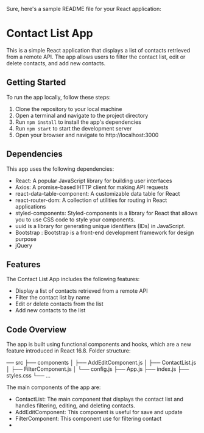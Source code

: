Sure, here's a sample README file for your React application:

# Contact List App

This is a simple React application that displays a list of contacts retrieved from a remote API. The app allows users to filter the contact list, edit or delete contacts, and add new contacts.

## Getting Started

To run the app locally, follow these steps:

1. Clone the repository to your local machine
2. Open a terminal and navigate to the project directory
3. Run `npm install` to install the app's dependencies
4. Run `npm start` to start the development server
5. Open your browser and navigate to http://localhost:3000

## Dependencies

This app uses the following dependencies:

- React: A popular JavaScript library for building user interfaces
- Axios: A promise-based HTTP client for making API requests
- react-data-table-component: A customizable data table for React
- react-router-dom: A collection of utilities for routing in React applications
- styled-components: Styled-components is a library for React that allows you to use CSS code to style your components.
- uuid is a library for generating unique identifiers (IDs) in JavaScript.
- Bootstrap :  Bootstrap is a front-end development framework for design purpose
- jQuery

## Features

The Contact List App includes the following features:

- Display a list of contacts retrieved from a remote API
- Filter the contact list by name
- Edit or delete contacts from the list
- Add new contacts to the list

## Code Overview

The app is built using functional components and hooks, which are a new feature introduced in React 16.8. 
Folder structure:

── src
    ├── components
    │   ├── AddEditComponent.js
    │   ├── ContactList.js
    │   ├── FilterComponent.js
    │   └── config.js
    ├── App.js
    ├── index.js
    ├── styles.css
    └── ...

The main components of the app are:

- ContactList: The main component that displays the contact list and handles filtering, editing, and deleting contacts.
- AddEditComponent: This component is useful for save and update
- FilterComponent: This component use for filtering contact
- 

